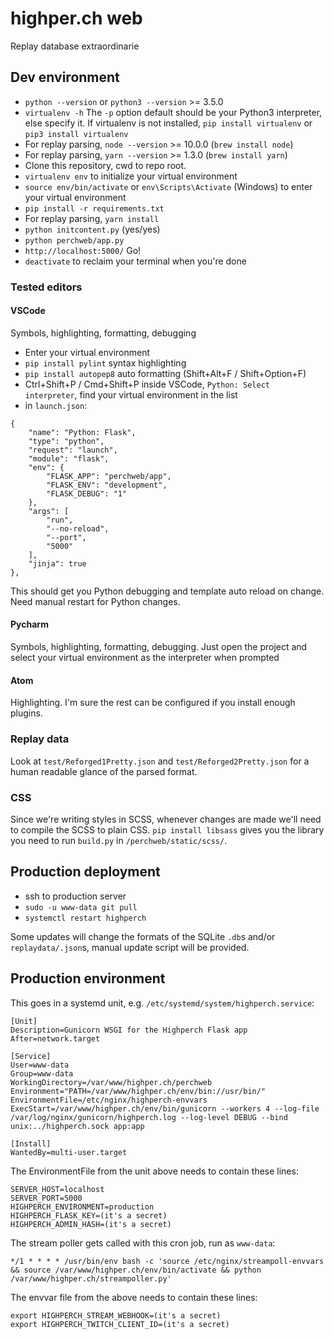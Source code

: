 # highper.ch web
Replay database extraordinarie

## Dev environment
* `python --version` or `python3 --version` >= 3.5.0
* `virtualenv -h`
The `-p` option default should be your Python3 interpreter, else specify it. If virtualenv is not installed, `pip install virtualenv` or `pip3 install virtualenv`
* For replay parsing, `node --version` >= 10.0.0 (`brew install node`)
* For replay parsing, `yarn --version` >= 1.3.0 (`brew install yarn`)
* Clone this repository, cwd to repo root.
* `virtualenv env` to initialize your virtual environment
* `source env/bin/activate` or `env\Scripts\Activate` (Windows) to enter your virtual environment
* `pip install -r requirements.txt`
* For replay parsing, `yarn install`
* `python initcontent.py` (yes/yes)
* `python perchweb/app.py`
* `http://localhost:5000/` Go!
* `deactivate` to reclaim your terminal when you're done

### Tested editors
#### VSCode
Symbols, highlighting, formatting, debugging

* Enter your virtual environment
* `pip install pylint` syntax highlighting
* `pip install autopep8` auto formatting (Shift+Alt+F / Shift+Option+F)
* Ctrl+Shift+P / Cmd+Shift+P inside VSCode, `Python: Select interpreter`, find your virtual environment in the list
* in `launch.json`:
```
{
    "name": "Python: Flask",
    "type": "python",
    "request": "launch",
    "module": "flask",
    "env": {
        "FLASK_APP": "perchweb/app",
        "FLASK_ENV": "development",
        "FLASK_DEBUG": "1"
    },
    "args": [
        "run",
        "--no-reload",
        "--port",
        "5000"
    ],
    "jinja": true
},
```
This should get you Python debugging and template auto reload on change. Need manual restart for Python changes.

#### Pycharm
Symbols, highlighting, formatting, debugging. Just open the project and select your virtual environment as the interpreter when prompted

#### Atom
Highlighting. I'm sure the rest can be configured if you install enough plugins.

### Replay data
Look at `test/Reforged1Pretty.json` and `test/Reforged2Pretty.json` for a human readable glance of the parsed format.

### CSS
Since we're writing styles in SCSS, whenever changes are made we'll need to compile the SCSS to plain CSS. `pip install libsass` gives you the library you need to run `build.py` in `/perchweb/static/scss/`.

## Production deployment
* ssh to production server
* `sudo -u www-data git pull`
* `systemctl restart highperch`

Some updates will change the formats of the SQLite `.db`s and/or `replaydata/.json`s, manual update script will be provided.

## Production environment

This goes in a systemd unit, e.g. `/etc/systemd/system/highperch.service`:

```
[Unit]
Description=Gunicorn WSGI for the Highperch Flask app
After=network.target

[Service]
User=www-data
Group=www-data
WorkingDirectory=/var/www/highper.ch/perchweb
Environment="PATH=/var/www/highper.ch/env/bin://usr/bin/"
EnvironmentFile=/etc/nginx/highperch-envvars
ExecStart=/var/www/highper.ch/env/bin/gunicorn --workers 4 --log-file /var/log/nginx/gunicorn/highperch.log --log-level DEBUG --bind unix:../highperch.sock app:app

[Install]
WantedBy=multi-user.target
```

The EnvironmentFile from the unit above needs to contain these lines:
```
SERVER_HOST=localhost
SERVER_PORT=5000
HIGHPERCH_ENVIRONMENT=production
HIGHPERCH_FLASK_KEY=(it's a secret)
HIGHPERCH_ADMIN_HASH=(it's a secret)
```

The stream poller gets called with this cron job, run as `www-data`:

```
*/1 * * * * /usr/bin/env bash -c 'source /etc/nginx/streampoll-envvars && source /var/www/highper.ch/env/bin/activate && python /var/www/highper.ch/streampoller.py'
```

The envvar file from the above needs to contain these lines:

```
export HIGHPERCH_STREAM_WEBHOOK=(it's a secret)
export HIGHPERCH_TWITCH_CLIENT_ID=(it's a secret)
```
